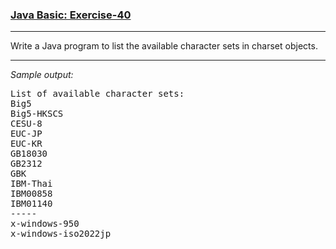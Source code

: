 ### [Java Basic: Exercise-40](https://www.w3resource.com/java-exercises/basic/java-basic-exercise-40.php)

***
Write a Java program to list the available character sets in charset objects.
***
_Sample output:_
<pre>
List of available character sets:                                                                             
Big5                                                                                                      
Big5-HKSCS                                                                                                    
CESU-8                                                                                                      
EUC-JP                                                                                                      
EUC-KR                                                                                                      
GB18030                                                                                                      
GB2312                                                                                                      
GBK                                                                                                      
IBM-Thai                                                                                                      
IBM00858                                                                                                      
IBM01140          
-----
x-windows-950                                                                                                 
x-windows-iso2022jp 
</pre>